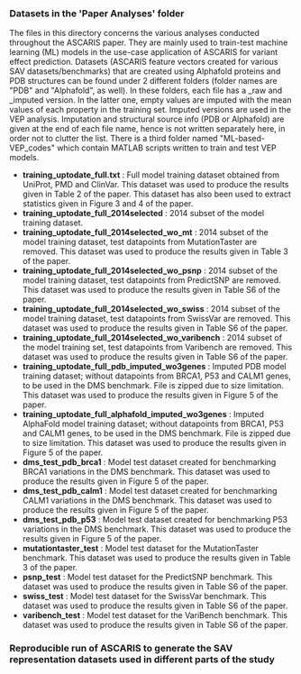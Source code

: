 ### Datasets in the 'Paper Analyses' folder
The files in this directory concerns the various analyses conducted throughout the ASCARIS paper. They are mainly used to train-test machine learning (ML) models in the use-case application of ASCARIS for variant effect prediction. Datasets (ASCARIS feature vectors created for various SAV datasets/benchmarks) that are created using Alphafold proteins and PDB structures can be found under 2 different folders (folder names are "PDB" and "Alphafold", as well). In these folders, each file has a _raw and _imputed version. In the latter one, empty values are imputed with the mean values of each property in the training set. Imputed versions are used in the VEP analysis. Imputation and structural source info (PDB or Alphafold) are given at the end of each file name, hence is not written separately here, in order not to clutter the list. There is a third folder named "ML-based-VEP_codes" which contain MATLAB scripts written to train and test VEP models.

- **training_uptodate_full.txt** : Full model training dataset obtained from UniProt, PMD and ClinVar. This dataset was used to produce the results given in Table 2 of the paper. This dataset has also been used to extract statistics given in Figure 3 and 4 of the paper.
- **training_uptodate_full_2014selected** : 2014 subset of the model training dataset.
- **training_uptodate_full_2014selected_wo_mt** : 2014 subset of the model training dataset, test datapoints from MutationTaster are removed. This dataset was used to produce the results given in Table 3 of the paper.
- **training_uptodate_full_2014selected_wo_psnp** : 2014 subset of the model training dataset, test datapoints from PredictSNP are removed. This dataset was used to produce the results given in Table S6 of the paper.
- **training_uptodate_full_2014selected_wo_swiss** : 2014 subset of the model training dataset, test datapoints from SwissVar are removed. This dataset was used to produce the results given in Table S6 of the paper.
- **training_uptodate_full_2014selected_wo_varibench** : 2014 subset of the model training set, test datapoints from Varibench are removed. This dataset was used to produce the results given in Table S6 of the paper.
- **training_uptodate_full_pdb_imputed_wo3genes** : Imputed PDB model training dataset; without datapoints from BRCA1, P53 and CALM1 genes, to be used in the DMS benchmark. File is zipped due to size limitation. This dataset was used to produce the results given in Figure 5 of the paper.
- **training_uptodate_full_alphafold_imputed_wo3genes** : Imputed AlphaFold model training dataset; without datapoints from BRCA1, P53 and CALM1 genes, to be used in the DMS benchmark. File is zipped due to size limitation. This dataset was used to produce the results given in Figure 5 of the paper.
- **dms_test_pdb_brca1** : Model test dataset created for benchmarking BRCA1 variations in the DMS benchmark. This dataset was used to produce the results given in Figure 5 of the paper.
- **dms_test_pdb_calm1** : Model test dataset created for benchmarking CALM1 variations in the DMS benchmark. This dataset was used to produce the results given in Figure 5 of the paper.
- **dms_test_pdb_p53** : Model test dataset created for benchmarking P53 variations in the DMS benchmark. This dataset was used to produce the results given in Figure 5 of the paper.
- **mutationtaster_test** : Model test dataset for the MutationTaster benchmark. This dataset was used to produce the results given in Table 3 of the paper.
- **psnp_test** : Model test dataset for the PredictSNP benchmark. This dataset was used to produce the results given in Table S6 of the paper.
- **swiss_test** : Model test dataset for the SwissVar benchmark. This dataset was used to produce the results given in Table S6 of the paper.
- **varibench_test** : Model test dataset for the VariBench benchmark. This dataset was used to produce the results given in Table S6 of the paper.


### Reproducible run of ASCARIS to generate the SAV representation datasets used in different parts of the study

